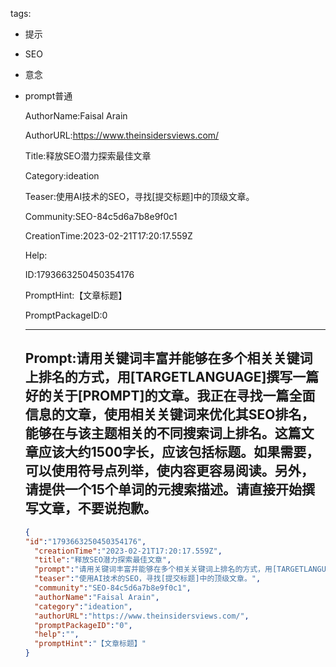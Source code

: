   tags: 
- 提示
- SEO
- 意念
- prompt普通

  AuthorName:Faisal Arain

  AuthorURL:https://www.theinsidersviews.com/

  Title:释放SEO潜力探索最佳文章

  Category:ideation

  Teaser:使用AI技术的SEO，寻找[提交标题]中的顶级文章。

  Community:SEO-84c5d6a7b8e9f0c1

  CreationTime:2023-02-21T17:20:17.559Z

  Help:

  ID:1793663250450354176

  PromptHint:【文章标题】

  PromptPackageID:0

  ---

  ## Prompt:请用关键词丰富并能够在多个相关关键词上排名的方式，用[TARGETLANGUAGE]撰写一篇好的关于[PROMPT]的文章。我正在寻找一篇全面信息的文章，使用相关关键词来优化其SEO排名，能够在与该主题相关的不同搜索词上排名。这篇文章应该大约1500字长，应该包括标题。如果需要，可以使用符号点列举，使内容更容易阅读。另外，请提供一个15个单词的元搜索描述。请直接开始撰写文章，不要说抱歉。

  ```json
  {
  "id":"1793663250450354176",
    "creationTime":"2023-02-21T17:20:17.559Z",
    "title":"释放SEO潜力探索最佳文章",
    "prompt":"请用关键词丰富并能够在多个相关关键词上排名的方式，用[TARGETLANGUAGE]撰写一篇好的关于[PROMPT]的文章。我正在寻找一篇全面信息的文章，使用相关关键词来优化其SEO排名，能够在与该主题相关的不同搜索词上排名。这篇文章应该大约1500字长，应该包括标题。如果需要，可以使用符号点列举，使内容更容易阅读。另外，请提供一个15个单词的元搜索描述。请直接开始撰写文章，不要说抱歉。",
    "teaser":"使用AI技术的SEO，寻找[提交标题]中的顶级文章。",
    "community":"SEO-84c5d6a7b8e9f0c1",
    "authorName":"Faisal Arain",
    "category":"ideation",
    "authorURL":"https://www.theinsidersviews.com/",
    "promptPackageID":"0",
    "help":"",
    "promptHint":"【文章标题】"
  }
  ```
